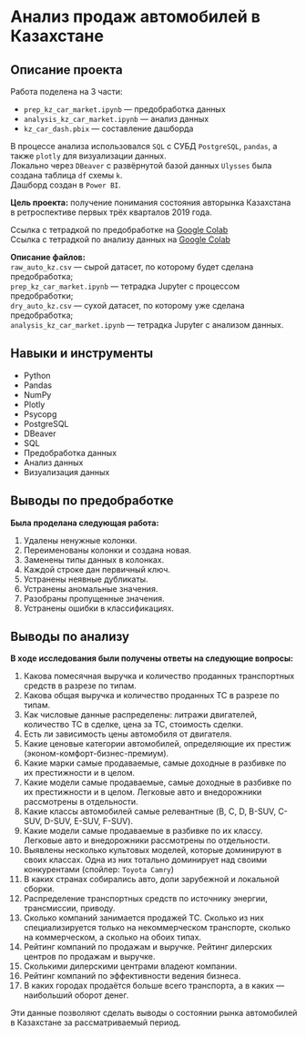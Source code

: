 # Анализ продаж автомобилей в Казахстане

## Описание проекта
Работа поделена на 3 части:
* `prep_kz_car_market.ipynb` — предобработка данных
* `analysis_kz_car_market.ipynb` — анализ данных
* `kz_car_dash.pbix` — составление дашборда

В процессе анализа использовался `SQL` с СУБД `PostgreSQL`, `pandas`, а также `plotly` для визуализации данных.\
Локально через `DBeaver` с развёрнутой базой данных `Ulysses` была создана таблица `df` схемы `k`.\
Дашборд создан в `Power BI`.

**Цель проекта:** получение понимания состояния авторынка Казахстана в ретроспективе первых трёх кварталов  2019 года.

Ссылка с тетрадкой по предобработке на [Google Colab](https://colab.research.google.com/drive/1SAWUcJJHVEFrwjGAaAg0AYKBGnFORE34?usp=sharing)\
Ссылка с тетрадкой по анализу данных на [Google Colab](https://colab.research.google.com/drive/1v8-X8_l92lk1Ojfedo2FtczH0d5V0Ar7?usp=sharing)

**Описание файлов:** \
`raw_auto_kz.csv` — сырой датасет, по которому будет сделана предобработка;\
`prep_kz_car_market.ipynb` — тетрадка Jupyter с процессом предобработки;\
`dry_auto_kz.csv` — сухой датасет, по которому уже сделана предобработка;\
`analysis_kz_car_market.ipynb` — тетрадка Jupyter с анализом данных.


## Навыки и инструменты
* Python
* Pandas
* NumPy
* Plotly
* Psycopg
* PostgreSQL
* DBeaver
* SQL
* Предобработка данных
* Анализ данных
* Визуализация данных


## Выводы по предобработке
**Была проделана следующая работа:**
1. Удалены ненужные колонки.
2. Переименованы колонки и создана новая.
3. Заменены типы данных в колонках.
4. Каждой строке дан первичный ключ.
5. Устранены неявные дубликаты.
6. Устранены аномальные значения.
7. Разобраны пропущенные значения.
8. Устранены ошибки в классификациях.

## Выводы по анализу
**В ходе исследования были получены ответы на следующие вопросы:**
1. Какова помесячная выручка и количество проданных транспортных средств в разрезе по типам.
2. Какова общая выручка и количество проданных ТС в разрезе по типам.
3. Как числовые данные распределены: литражи двигателей, количество ТС в сделке, цена за ТС, стоимость сделки.
4. Есть ли зависимость цены автомобиля от двигателя.
5. Какие ценовые категории автомобилей, определяющие их престиж (эконом-комфорт-бизнес-премиум).
6. Какие марки самые продаваемые, самые доходные в разбивке по их престижности и в целом.
7. Какие модели самые продаваемые, самые доходные в разбивке по их престижности и в целом. Легковые авто и внедорожники рассмотрены в отдельности.
8. Какие классы автомобилей самые релевантные (B, C, D, B-SUV, C-SUV, D-SUV, E-SUV, F-SUV).
9. Какие модели самые продаваемые в разбивке по их классу. Легковые авто и внедорожники рассмотрены по отдельности.
10. Выявлены несколько культовых моделей, которые доминируют в своих классах. Одна из них тотально доминирует над своими конкурентами (спойлер: `Toyota Camry`)
11. В каких странах собирались авто, доли зарубежной и локальной сборки.
12. Распределение транспортных средств по источнику энергии, трансмиссии, приводу.
13. Сколько компаний занимается продажей ТС. Сколько из них специализируется только на некоммерческом транспорте, сколько на коммерческом, а сколько на обоих типах.
14. Рейтинг компаний по продажам и выручке. Рейтинг дилерских центров по продажам и выручке.
15. Сколькими дилерскими центрами владеют компании.
16. Рейтинг компаний по эффективности ведения бизнеса.
17. В каких городах продаётся больше всего транспорта, а в каких — наибольший оборот денег.

Эти данные позволяют сделать выводы о состоянии рынка автомобилей в Казахстане за рассматриваемый период.
